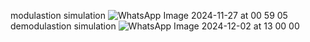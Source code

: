 modulastion simulation
![WhatsApp Image 2024-11-27 at 00 59 05](https://github.com/user-attachments/assets/8c58623a-c793-4d91-991a-f30199fd87ac)
demodulastion simulation
![WhatsApp Image 2024-12-02 at 13 00 00](https://github.com/user-attachments/assets/4b396461-3cdc-4cdf-9e97-4974ce043e7a)
